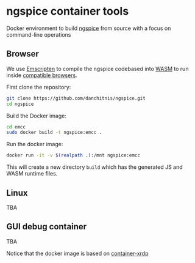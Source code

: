 # ngspice container tools

Docker environment to build [ngspice](https://sourceforge.net/p/ngspice/ngspice/ci/master/tree/) from source with a focus on command-line operations

## Browser

We use [Emscripten]() to compile the ngspice codebased into [WASM](https://webassembly.org/) to run inside [compatible browsers](https://caniuse.com/?search=wasm).

First clone the repository:

```bash
git clone https://github.com/danchitnis/ngspice.git
cd ngspice
```

Build the Docker image:

```bash
cd emcc
sudo docker build -t ngspice:emcc .
```

Run the docker image:

```bash
docker run -it -v $(realpath .):/mnt ngspice:emcc
```

This will create a new directory `build` which has the generated JS and WASM runtime files.

## Linux

TBA

## GUI debug container

TBA

Notice that the docker image is based on [container-xrdp](https://github.com/danchitnis/container-xrdp)
